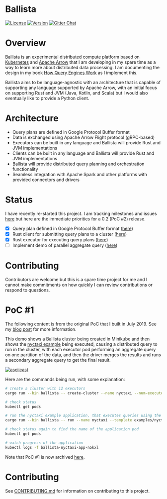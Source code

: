 # Ballista

[![License](https://img.shields.io/badge/License-Apache%202.0-blue.svg)](https://opensource.org/licenses/Apache-2.0)
[![Version](https://img.shields.io/crates/v/ballista.svg)](https://crates.io/crates/ballista)
[![Gitter Chat](https://badges.gitter.im/ballista-rs/community.svg)](https://gitter.im/ballista-rs/community?utm_source=badge&utm_medium=badge&utm_campaign=pr-badge&utm_content=badge)

# Overview

Ballista is an experimental distributed compute platform based on [Kubernetes](https://kubernetes.io/) and [Apache Arrow](https://arrow.apache.org/) that I am developing in my spare time as a way to learn more about distributed data processing. I am documenting the design in my book [How Query Engines Work](https://leanpub.com/how-query-engines-work) as I implement this.

Ballista aims to be language-agnostic with an architecture that is capable of supporting any language supported by Apache Arrow, with an initial focus on supporting Rust and JVM (Java, Kotlin, and Scala) but I would also eventually like to provide a Python client. 

# Architecture

- Query plans are defined in Google Protocol Buffer format
- Data is exchanged using Apache Arrow Flight protocol (gRPC-based)
- Executors can be built in any language and Ballista will provide Rust and JVM implementations
- Clients can be built in any language and Ballista will provide Rust and JVM implementations
- Ballista will provide distributed query planning and orchestration functionality 
- Seamless integration with Apache Spark and other platforms with provided connectors and drivers

# Status

I have recently re-started this project. I am tracking milestones and issues [here](https://github.com/ballista-compute/ballista/milestones?direction=asc&sort=title&state=open) but here are the immediate priorities for a 0.2 (PoC #2) release.

- [x] Query plan defined in Google Protocol Buffer format ([here](proto/ballista.proto))
- [x] Rust client for submitting query plans to a cluster ([here](rust/src/client.rs))
- [x] Rust executor for executing query plans ([here](rust/src/bin/executor.rs))
- [ ] Implement demo of parallel aggregate query ([here](rust/examples/parallel-aggregate/README.md))

# Contributing

Contributors are welcome but this is a spare time project for me and I cannot make commitments on how quickly I can review contributions or respond to questions.

# PoC #1

The following content is from the original PoC that I built in July 2019. See my [blog post](https://andygrove.io/2019/07/announcing-ballista/) for more information.

This demo shows a Ballista cluster being created in Minikube and then shows the [nyctaxi example](examples/nyctaxi) being executed, causing a distributed query to run in the cluster, with each executor pod performing an aggregate query on one partition of the data, and then the driver merges the results and runs a secondary aggregate query to get the final result. 

[![asciicast](https://asciinema.org/a/SArI3f8PVFjgc45wHubEQQnca.svg)](https://asciinema.org/a/UCdmelZpxeACYVSeAlGHSWBRr)

Here are the commands being run, with some explanation:

```bash
# create a cluster with 12 executors
cargo run --bin ballista -- create-cluster --name nyctaxi --num-executors 12 --template examples/nyctaxi/templates/executor.yaml

# check status
kubectl get pods

# run the nyctaxi example application, that executes queries using the executors
cargo run --bin ballista -- run --name nyctaxi --template examples/nyctaxi/templates/application.yaml

# check status again to find the name of the application pod
kubectl get pods

# watch progress of the application
kubectl logs -f ballista-nyctaxi-app-n5kxl
```

Note that PoC #1 is now archived [here](archive/poc1).

# Contributing

See [CONTRIBUTING.md](CONTRIBUTING.md) for information on contributing to this project.




